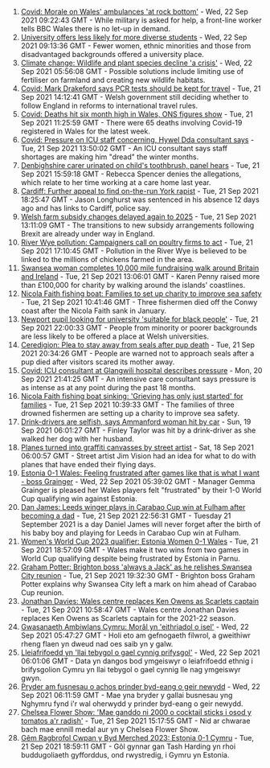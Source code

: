 1. [Covid: Morale on Wales' ambulances 'at rock bottom'](https://www.bbc.co.uk/news/uk-wales-politics-58640374?at_medium=RSS&at_campaign=KARANGA) - Wed, 22 Sep 2021 09:22:43 GMT - While military is asked for help, a front-line worker tells BBC Wales there is no let-up in demand.
2. [University offers less likely for more diverse students](https://www.bbc.co.uk/news/uk-wales-58640992?at_medium=RSS&at_campaign=KARANGA) - Wed, 22 Sep 2021 09:13:36 GMT - Fewer women, ethnic minorities and those from disadvantaged backgrounds offered a university place.
3. [Climate change: Wildlife and plant species decline 'a crisis'](https://www.bbc.co.uk/news/uk-wales-58641886?at_medium=RSS&at_campaign=KARANGA) - Wed, 22 Sep 2021 05:56:08 GMT - Possible solutions include limiting use of fertiliser on farmland and creating new wildlife habitats.
4. [Covid: Mark Drakeford says PCR tests should be kept for travel](https://www.bbc.co.uk/news/uk-wales-politics-58640369?at_medium=RSS&at_campaign=KARANGA) - Tue, 21 Sep 2021 14:12:41 GMT - Welsh government still deciding whether to follow England in reforms to international travel rules.
5. [Covid: Deaths hit six month high in Wales, ONS figures show](https://www.bbc.co.uk/news/uk-wales-58638603?at_medium=RSS&at_campaign=KARANGA) - Tue, 21 Sep 2021 11:25:59 GMT - There were 65 deaths involving Covid-19 registered in Wales for the latest week.
6. [Covid: Pressure on ICU staff concerning, Hywel Dda consultant says](https://www.bbc.co.uk/news/uk-wales-58627764?at_medium=RSS&at_campaign=KARANGA) - Tue, 21 Sep 2021 13:50:02 GMT - An ICU consultant says staff shortages are making him "dread" the winter months.
7. [Denbighshire carer urinated on child's toothbrush, panel hears](https://www.bbc.co.uk/news/uk-wales-58641781?at_medium=RSS&at_campaign=KARANGA) - Tue, 21 Sep 2021 15:59:18 GMT - Rebecca Spencer denies the allegations, which relate to her time working at a care home last year.
8. [Cardiff: Further appeal to find on-the-run York rapist](https://www.bbc.co.uk/news/uk-wales-58645195?at_medium=RSS&at_campaign=KARANGA) - Tue, 21 Sep 2021 18:25:47 GMT - Jason Longhurst was sentenced in his absence 12 days ago and has links to Cardiff, police say.
9. [Welsh farm subsidy changes delayed again to 2025](https://www.bbc.co.uk/news/uk-wales-58638544?at_medium=RSS&at_campaign=KARANGA) - Tue, 21 Sep 2021 13:11:09 GMT - The transitions to new subsidy arrangements following Brexit are already under way in England.
10. [River Wye pollution: Campaigners call on poultry firms to act](https://www.bbc.co.uk/news/uk-england-hereford-worcester-58638370?at_medium=RSS&at_campaign=KARANGA) - Tue, 21 Sep 2021 17:10:45 GMT - Pollution in the River Wye is believed to be linked to the millions of chickens farmed in the area.
11. [Swansea woman completes 10,000 mile fundraising walk around Britain and Ireland](https://www.bbc.co.uk/news/uk-wales-58635225?at_medium=RSS&at_campaign=KARANGA) - Tue, 21 Sep 2021 13:06:01 GMT - Karen Penny raised more than £100,000 for charity by walking around the islands' coastlines.
12. [Nicola Faith fishing boat: Families to set up charity to improve sea safety](https://www.bbc.co.uk/news/uk-wales-58627644?at_medium=RSS&at_campaign=KARANGA) - Tue, 21 Sep 2021 10:41:46 GMT - Three fishermen died off the Conwy coast after the Nicola Faith sank in January.
13. [Newport pupil looking for university 'suitable for black people'](https://www.bbc.co.uk/news/uk-wales-58642946?at_medium=RSS&at_campaign=KARANGA) - Tue, 21 Sep 2021 22:00:33 GMT - People from minority or poorer backgrounds are less likely to be offered a place at Welsh universities.
14. [Ceredigion: Plea to stay away from seals after pup death](https://www.bbc.co.uk/news/uk-wales-58641790?at_medium=RSS&at_campaign=KARANGA) - Tue, 21 Sep 2021 20:34:26 GMT - People are warned not to approach seals after a pup died after visitors scared its mother away.
15. [Covid: ICU consultant at Glangwili hospital describes pressure](https://www.bbc.co.uk/news/uk-wales-58629578?at_medium=RSS&at_campaign=KARANGA) - Mon, 20 Sep 2021 21:41:25 GMT - An intensive care consultant says pressure is as intense as at any point during the past 18 months.
16. [Nicola Faith fishing boat sinking: 'Grieving has only just started' for families](https://www.bbc.co.uk/news/uk-wales-58638541?at_medium=RSS&at_campaign=KARANGA) - Tue, 21 Sep 2021 10:39:33 GMT - The families of three drowned fishermen are setting up a charity to improve sea safety.
17. [Drink-drivers are selfish, says Ammanford woman hit by car](https://www.bbc.co.uk/news/uk-wales-58603537?at_medium=RSS&at_campaign=KARANGA) - Sun, 19 Sep 2021 06:01:27 GMT - Finley Taylor was hit by a drink-driver as she walked her dog with her husband.
18. [Planes turned into graffiti canvasses by street artist](https://www.bbc.co.uk/news/uk-wales-58573703?at_medium=RSS&at_campaign=KARANGA) - Sat, 18 Sep 2021 06:00:57 GMT - Street artist Jim Vision had an idea for what to do with planes that have ended their flying days.
19. [Estonia 0-1 Wales: Feeling frustrated after games like that is what I want - boss Grainger](https://www.bbc.co.uk/sport/av/football/58648106?at_medium=RSS&at_campaign=KARANGA) - Wed, 22 Sep 2021 05:39:02 GMT - Manager Gemma Grainger is pleased her Wales players felt "frustrated" by their 1-0 World Cup qualifying win against Estonia.
20. [Dan James: Leeds winger plays in Carabao Cup win at Fulham after becoming a dad](https://www.bbc.co.uk/sport/football/58643320?at_medium=RSS&at_campaign=KARANGA) - Tue, 21 Sep 2021 22:56:31 GMT - Tuesday 21 September 2021 is a day Daniel James will never forget after the birth of his baby boy and playing for Leeds in Carabao Cup win at Fulham.
21. [Women's World Cup 2023 qualifier: Estonia Women 0-1 Wales](https://www.bbc.co.uk/sport/football/58580552?at_medium=RSS&at_campaign=KARANGA) - Tue, 21 Sep 2021 18:57:09 GMT - Wales make it two wins from two games in World Cup qualifying despite being frustrated by Estonia in Parnu.
22. [Graham Potter: Brighton boss 'always a Jack' as he relishes Swansea City reunion](https://www.bbc.co.uk/sport/football/58635201?at_medium=RSS&at_campaign=KARANGA) - Tue, 21 Sep 2021 19:32:30 GMT - Brighton boss Graham Potter explains why Swansea City left a mark on him ahead of Carabao Cup reunion.
23. [Jonathan Davies: Wales centre replaces Ken Owens as Scarlets captain](https://www.bbc.co.uk/sport/rugby-union/58631163?at_medium=RSS&at_campaign=KARANGA) - Tue, 21 Sep 2021 10:58:47 GMT - Wales centre Jonathan Davies replaces Ken Owens as Scarlets captain for the 2021-22 season.
24. [Gwasanaeth Ambiwlans Cymru: Morâl yn 'eithriadol o isel'](https://www.bbc.co.uk/newyddion/58637326?at_medium=RSS&at_campaign=KARANGA) - Wed, 22 Sep 2021 05:47:27 GMT - Holi eto am gefnogaeth filwrol, a gweithiwr rheng flaen yn dweud nad oes saib yn y galw.
25. [Lleiafrifoedd yn 'llai tebygol o gael cynnig prifysgol'](https://www.bbc.co.uk/newyddion/58639302?at_medium=RSS&at_campaign=KARANGA) - Wed, 22 Sep 2021 06:01:06 GMT - Data yn dangos bod ymgeiswyr o leiafrifoedd ethnig i brifysgolion Cymru yn llai tebygol o gael cynnig lle nag ymgeiswyr gwyn.
26. [Pryder am fusnesau o achos prinder byd-eang o geir newydd](https://www.bbc.co.uk/newyddion/58643557?at_medium=RSS&at_campaign=KARANGA) - Wed, 22 Sep 2021 06:11:59 GMT - Mae yna bryder y gallai busnesau yng Nghymru fynd i'r wal oherwydd y prinder byd-eang o geir newydd.
27. [Chelsea Flower Show: 'Mae ganddo ni 2000 o cocktail sticks i osod y tomatos a'r radish'](https://www.bbc.co.uk/newyddion/58630667?at_medium=RSS&at_campaign=KARANGA) - Tue, 21 Sep 2021 15:17:55 GMT - Nid ar chwarae bach mae ennill medal aur yn y Chelsea Flower Show.
28. [Gêm Ragbrofol Cwpan y Byd Merched 2023: Estonia 0-1 Cymru](https://www.bbc.co.uk/newyddion/58643559?at_medium=RSS&at_campaign=KARANGA) - Tue, 21 Sep 2021 18:59:11 GMT - Gôl gynnar gan Tash Harding yn rhoi buddugoliaeth gyfforddus, ond rwystredig, i Gymru yn Estonia.

